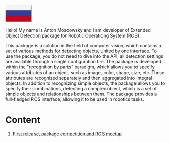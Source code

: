 [<img src="./assets/rus.png">](./index_ru.md)

Hello! My name is Anton Moscowsky and I am developer of Extended Object Detection package for Robotic Operationg System (ROS). 

This package is a solution in the field of computer vision, which contains a set of various methods for detecting objects, united by one interface. To use the package, you do not need to dive into the API, all detection settings are available through a single configuration file. The package is developed within the "recognition by parts" paradigm, which allows you to specify various attributes of an object, such as image, color, shape, size, etc. These attributes are recognized separately and then aggregated into integral objects. In addition to recognizing simple objects, the package allows you to specify their combinations, detecting a complex object, which is a set of simple objects and relationships between them. The package provides a full-fledged ROS interface, allowing it to be used in robotics tasks.

# Content

1. [First release, package competition and ROS meetup](./en/first_release.md)
